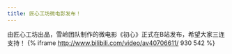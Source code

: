 ```yaml
---
title: 匠心工坊微电影发布！
---
```

由匠心工坊出品，雪岭团队制作的微电影《初心》正式在B站发布，希望大家三连支持！
{% iframe http://www.bilibili.com/video/av40706611/ 930 542 %}
